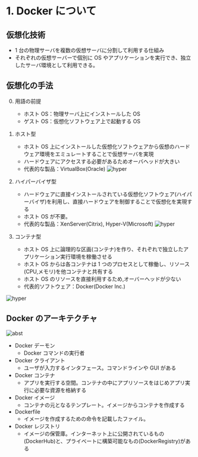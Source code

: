 # 1. Docker について

## 仮想化技術

- 1 台の物理サーバを複数の仮想サーバに分割して利用する仕組み
- それぞれの仮想サーバーで個別に OS やアプリケーションを実行でき、独立したサーバ環境として利用できる。

## 仮想化の手法

0. 用語の前提

   - ホスト OS：物理サーバ上にインストールした OS
   - ゲスト OS：仮想化ソフトウェア上で起動する OS

1. ホスト型

   - ホスト OS 上にインストールした仮想化ソフトウェアから仮想のハードウェア環境をエミュレートすることで仮想サーバを実現
   - ハードウェアにアクセスする必要があるためオーバヘッドが大きい
   - 代表的な製品：VirtualBox(Oracle)
     ![hyper](/images/host.png)

1. ハイパーバイザ型

   - ハードウェアに直接インストールされている仮想化ソフトウェア(ハイパーバイザ)を利用し、直接ハードウェアを制御することで仮想化を実現する
   - ホスト OS が不要。
   - 代表的な製品：XenServer(Citrix), Hyper-V(Microsoft)
     ![hyper](/images/hypervisor.png)

1. コンテナ型
   - ホスト OS 上に論理的な区画(コンテナ)を作り、それぞれで独立したアプリケーション実行環境を稼働させる
   - ホスト OS からは各コンテナは 1 つのプロセスとして稼働し、リソース(CPU,メモリ)を他コンテナと共有する
   - ホスト OS のリソースを直接利用するため,オーバーヘッドが少ない
   - 代表的ソフトウェア：Docker(Docker Inc.)

![hyper](/images/container.png)

## Docker のアーキテクチャ

![abst](/images/abst.png)

- Docker デーモン
  - Docker コマンドの実行者
- Docker クライアント
  - ユーザが入力するインタフェース。コマンドラインや GUI がある
- Docker コンテナ
  - アプリを実行する空間。コンテナの中にアプリソースをはじめアプリ実行に必要な資源を格納する
- Docker イメージ
  - コンテナの元となるテンプレート。イメージからコンテナを作成する
- Dockerfile
  - イメージを作成するための命令を記載したファイル。
- Docker レジストリ
  - イメージの保管庫。インターネット上に公開されているもの(DockerHub)と、プライベートに構築可能なもの(DockerRegistry)がある
